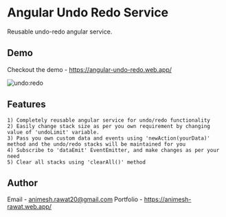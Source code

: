 # Angular Undo Redo Service

Reusable undo-redo angular service.

## Demo

Checkout the demo - https://angular-undo-redo.web.app/

![undo:redo](https://user-images.githubusercontent.com/25823744/162568199-2b561f52-2b4f-4803-8727-b239e80c19c8.gif)

## Features

```
1) Completely reusable angular service for undo/redo functionality
2) Easily change stack size as per you own requirement by changing value of 'undoLimit' variable.
3) Pass you own custom data and events using 'newAction(yourData)' method and the undo/redo stacks will be maintained for you
4) Subscribe to 'dataEmit' EventEmitter, and make changes as per your need
5) Clear all stacks using 'clearAll()' method
```

## Author

Email - animesh.rawat20@gmail.com
Portfolio - https://animesh-rawat.web.app/
